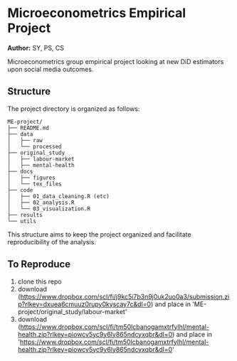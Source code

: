 # Microeconometrics Empirical Project

**Author:** SY, PS, CS

Microeconometrics group empirical project looking at new DiD estimators upon social media outcomes.

## Structure

The project directory is organized as follows:
```
ME-project/
├── README.md
├── data
│   ├── raw
│   └── processed
├── original_study
│   ├── labour-market
│   ├── mental-health
├── docs
│   ├── figures
│   └── tex_files
├── code
│   ├── 01_data_cleaning.R (etc)
│   ├── 02_analysis.R
│   └── 03_visualization.R
├── results
└── utils
```

This structure aims to keep the project organized and facilitate reproducibility of the analysis.

## To Reproduce
1. clone this repo
2. download (https://www.dropbox.com/scl/fi/j9kc5i7b3n9j0uk2uo0a3/submission.zip?rlkey=dxuea6cmuuz0rupy0kyscay7c&dl=0) and place in 'ME-project/original_study/labour-market'
3. download (https://www.dropbox.com/scl/fi/tm50lcbanogamxtrfylhl/mental-health.zip?rlkey=piowcv5yc9y6ly865ndcyxqbr&dl=0) and place in 'https://www.dropbox.com/scl/fi/tm50lcbanogamxtrfylhl/mental-health.zip?rlkey=piowcv5yc9y6ly865ndcyxqbr&dl=0'

